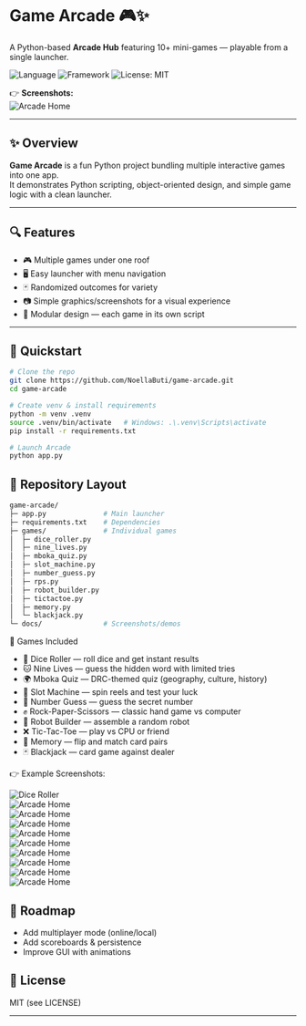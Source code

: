 # Game Arcade 🎮✨  
A Python-based **Arcade Hub** featuring 10+ mini-games — playable from a single launcher.

![Language](https://img.shields.io/badge/language-Python-blue.svg)
![Framework](https://img.shields.io/badge/framework-Tkinter%2FPygame-orange.svg) 
![License: MIT](https://img.shields.io/badge/License-MIT-green.svg)

👉 **Screenshots:**  
![Arcade Home](docs/game_arcade_overview.png)  

---

## ✨ Overview
**Game Arcade** is a fun Python project bundling multiple interactive games into one app.  
It demonstrates Python scripting, object-oriented design, and simple game logic with a clean launcher.

---

## 🔍 Features
- 🎮 Multiple games under one roof
- 🖥️ Easy launcher with menu navigation
- 🃏 Randomized outcomes for variety
- 📷 Simple graphics/screenshots for a visual experience
- 💾 Modular design — each game in its own script

---

## 🚦 Quickstart
```bash
# Clone the repo
git clone https://github.com/NoellaButi/game-arcade.git
cd game-arcade

# Create venv & install requirements
python -m venv .venv
source .venv/bin/activate   # Windows: .\.venv\Scripts\activate
pip install -r requirements.txt

# Launch Arcade
python app.py
```

## 📁 Repository Layout
```bash
game-arcade/
├─ app.py              # Main launcher
├─ requirements.txt    # Dependencies
├─ games/              # Individual games
│  ├─ dice_roller.py
│  ├─ nine_lives.py
│  ├─ mboka_quiz.py
│  ├─ slot_machine.py
│  ├─ number_guess.py
│  ├─ rps.py
│  ├─ robot_builder.py
│  ├─ tictactoe.py
│  ├─ memory.py
│  └─ blackjack.py
└─ docs/               # Screenshots/demos
```

🎲 Games Included
- 🎲 Dice Roller — roll dice and get instant results
- 🐱 Nine Lives — guess the hidden word with limited tries
- 🌍 Mboka Quiz — DRC-themed quiz (geography, culture, history)
- 🎰 Slot Machine — spin reels and test your luck
- 🔢 Number Guess — guess the secret number
- ✊ Rock-Paper-Scissors — classic hand game vs computer
- 🤖 Robot Builder — assemble a random robot
- ❌ Tic-Tac-Toe — play vs CPU or friend
- 🧠 Memory — flip and match card pairs
- 🃏 Blackjack — card game against dealer

👉 Example Screenshots:

![Dice Roller](docs/dice_roller_demo.png)  
![Arcade Home](docs/nine_lives_demo.png)  
![Arcade Home](docs/mboka_quiz_demo.png)  
![Arcade Home](docs/slot_machine_demo.png)  
![Arcade Home](docs/number_guess_demo.png)  
![Arcade Home](docs/rps_demo.png)  
![Arcade Home](docs/robot_builder_demo.png)  
![Arcade Home](docs/tictactoe_demo.png)  
![Arcade Home](docs/memory_demo.png)  
![Arcade Home](docs/blackjack_demo.png)  




## 🔮 Roadmap
- Add multiplayer mode (online/local)
- Add scoreboards & persistence
- Improve GUI with animations

## 📜 License
MIT (see LICENSE)

---
